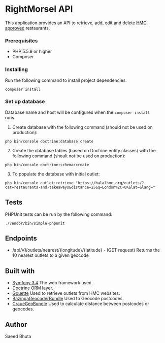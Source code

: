 # RightMorsel API

This application provides an API to retrieve, add, edit and delete [HMC approved](https://halalhmc.org/) restaurants.

### Prerequisites
* PHP 5.5.9 or higher
* Composer
### Installing
Run the following command to install project dependencies.
```
composer install
```

### Set up database
Database name and host will be configured when the ```composer install``` runs.

1) Create database with the following command (should not be used on production):

```php bin/console doctrine:database:create``` 

2) Create the database tables (based on Doctrine entity classes) with the following command (shoult not be used on production):

```php bin/console doctrine:schema:create```

3) To populate the database with initial outlet:

```php bin/console outlet:retrieve "https://halalhmc.org/outlets/?cat=restaurants-and-takeaways&distance=25&q=London%2C+UK&lat=&lang="```

## Tests
PHPUnit tests can be run by the following command:
```
./vendor/bin/simple-phpunit
```

## Endpoints
* /api/v1/outlets/nearest/{longitude}/{latitude} - (GET request) Returns the 10 nearest outlets to a given geocode

## Built with
* [Symfony 3.4](https://symfony.com/doc/3.4//index.html) The web framework used.
* [Doctrine](https://www.doctrine-project.org/projects/doctrine-orm/en/2.5/index.html) ORM layer.
* [Gouette](https://github.com/FriendsOfPHP/Goutte) Used to retrieve outlets from HMC websites.
* [BazingaGeocoderBundle](https://github.com/geocoder-php/BazingaGeocoderBundle) Used to Geocode postcodes.
* [CraueGeoBundle](https://github.com/craue/CraueGeoBundle) Used to calculate distance between postcodes or geocodes.

## Author
Saeed Bhuta
